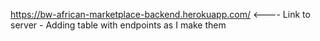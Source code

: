 https://bw-african-marketplace-backend.herokuapp.com/
<---- Link to server - Adding table with endpoints as I make them
